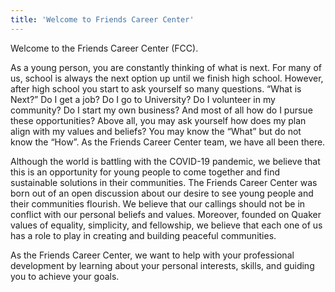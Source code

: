 ```yaml
---
title: 'Welcome to Friends Career Center'
---
```


Welcome to the Friends Career Center (FCC). 

As a young person, you are constantly thinking of what is next. For many of us, school is always the next option up until we finish high school. However, after high school you start to ask yourself so many questions. “What is Next?” Do I get a job? Do I go to University? Do I volunteer in my community? Do I start my own business? And most of all how do I pursue these opportunities? Above all, you may ask yourself how does my plan align with my values and beliefs? You may know the “What” but do not know the “How”. As the Friends Career Center team, we have all been there. 

Although the world is battling with the COVID-19 pandemic, we believe that this is an opportunity for young people to come together and find sustainable solutions in their communities. The Friends Career Center was born out of an open discussion about our desire to see young people and their communities flourish. We believe that our callings should not be in conflict with our personal beliefs and values. Moreover, founded on Quaker values of equality, simplicity, and fellowship, we believe that each one of us has a role to play in creating and building peaceful communities. 

As the Friends Career Center, we want to help with your professional development by learning about your personal interests, skills, and guiding you to achieve your goals. 